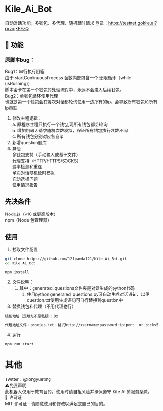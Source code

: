 # Kile_Ai_Bot
自动对话功能，多钱包、多代理，随机延时请求
登录：https://testnet.gokite.ai?r=zxjXFFzQ
## 🌟 功能
### 原脚本bug：  
Bug1：串行执行阻塞  
由于 startContinuousProcess 函数内部包含一个 无限循环（while (isRunning)）   
脚本会卡在第一个钱包的处理流程中，永远不会进入后续钱包。  
Bug2：单钱包循环使用代理  
也就是第一个钱包会在每次对话都轮询使用一边所有的ip，会导致所有钱包和所有Ip串联  
1. 修改主程逻辑：  
   a. 原程序主程只执行一个钱包,现所有钱包都会轮询  
   b. 增加机器人请求随机次数模拟，保证所有钱包执行次数不同  
   c. 所有钱包分别对应各自ip  
3. 新增question题库  
4. 其他  
多钱包支持（手动输入或基于文件）  
代理支持（HTTP/HTTPS/SOCKS）  
速率检测和重连  
单次对话随机延时模拟  
自动选择问题  
使用情况报告  
## 先决条件
Node.js（v16 或更高版本）  
npm（Node 包管理器）  

## 使用

1. 拉取文件配置

```bash
git clone https://github.com/121panda121/Kile_Ai_Bot.git
cd Kile_Ai_Bot
```

```bash
npm install
```
2. 文件说明：
   1. 其中：generated_questions文件夹是对话生成的python代码
      1. 使用python generated_questions.py可自动生成对话语句，以便question.txt使用生成语句可自行替换到question中
3. 替换钱包和代理（不用代理也行）

``` 
钱包地址（是地址不是私钥）：0x 
```

```bash
代理地址文件：proxies.txt：格式http://username:password:ip:port  or socks5://user:pass@host:port 后者更快  
```
4. 运行  
```bash
npm run start
```

# 其他

Twitter：@longyueting  
⚠️免责声明  
此机器人仅用于教育目的。使用时请自担风险并确保遵守 Kite AI 的服务条款。  
📜 许可证  
MIT 许可证 - 请随意使用和修改以满足您自己的目的。
